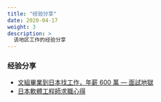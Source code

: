 ```yaml
---
title: "经验分享"
date: 2020-04-17
weight: 3
description: >
  该地区工作的经验分享
---
```


### 经验分享
- [文組畢業到日本找工作，年薪 600 萬 — 面試地獄](https://medium.com/@engineersintokyo/%E7%95%A2%E6%A5%AD%E5%88%B0%E6%97%A5%E6%9C%AC%E6%89%BE%E5%B7%A5%E4%BD%9C-%E5%B9%B4%E8%96%AA-600-%E8%90%AC-%E9%9D%A2%E8%A9%A6%E5%9C%B0%E7%8D%84-1b3a0f508505)
- [日本軟體工程師求職心得](https://blog.kalan.dev/japan-interview/)
